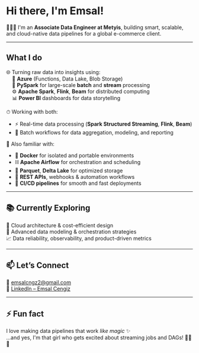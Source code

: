 # Hi there, I'm Emsal!

💁‍♀️✨ I'm an **Associate Data Engineer at Metyis**, building smart, scalable, and cloud-native data pipelines for a global e-commerce client.

---

## What I do

🌐 Turning raw data into insights using:  
&nbsp;&nbsp;&nbsp;&nbsp;💙 **Azure** (Functions, Data Lake, Blob Storage)  
&nbsp;&nbsp;&nbsp;&nbsp;🐍 **PySpark** for large-scale **batch** and **stream** processing  
&nbsp;&nbsp;&nbsp;&nbsp;⚙️ **Apache Spark**, **Flink**, **Beam** for distributed computing  
&nbsp;&nbsp;&nbsp;&nbsp;📊 **Power BI** dashboards for data storytelling  

⏱ Working with both:
- ⚡ Real-time data processing (**Spark Structured Streaming**, **Flink**, **Beam**)  
- 🧱 Batch workflows for data aggregation, modeling, and reporting

🧰 Also familiar with:
- 🐳 **Docker** for isolated and portable environments  
- ⛓️ **Apache Airflow** for orchestration and scheduling  
- 📂 **Parquet**, **Delta Lake** for optimized storage  
- 🔁 **REST APIs**, webhooks & automation workflows  
- 🚀 **CI/CD pipelines** for smooth and fast deployments

---

## 📚 Currently Exploring

🔬 Cloud architecture & cost-efficient design  
📐 Advanced data modeling & orchestration strategies  
📈 Data reliability, observability, and product-driven metrics

---

## 📫 Let’s Connect

📧 [emsalcngz2@gmail.com](mailto:emsalcngz2@gmail.com)  
🔗 [LinkedIn – Emsal Cengiz](https://www.linkedin.com/in/emsal-cengiz/)  

---

## ⚡ Fun fact

I love making data pipelines that work *like magic* ✨  
...and yes, I'm that girl who gets excited about streaming jobs and DAGs! 💖📎🌀
